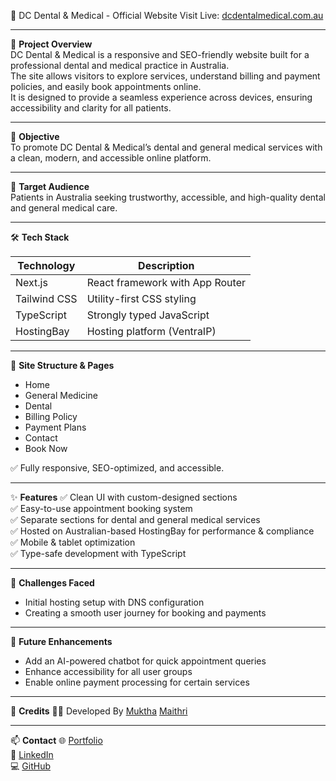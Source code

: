 🦷 DC Dental & Medical - Official Website 
Visit Live: [dcdentalmedical.com.au](https://www.dcdentalmedical.com.au)

---

📌 **Project Overview**  
DC Dental & Medical is a responsive and SEO-friendly website built for a professional dental and medical practice in Australia.  
The site allows visitors to explore services, understand billing and payment policies, and easily book appointments online.  
It is designed to provide a seamless experience across devices, ensuring accessibility and clarity for all patients.

---

🎯 **Objective**  
To promote DC Dental & Medical’s dental and general medical services with a clean, modern, and accessible online platform.

---

👥 **Target Audience**  
Patients in Australia seeking trustworthy, accessible, and high-quality dental and general medical care.

---

🛠 **Tech Stack**

| Technology     | Description                                  |
| -------------- | -------------------------------------------- |
| Next.js        | React framework with App Router              |
| Tailwind CSS   | Utility-first CSS styling                    |
| TypeScript     | Strongly typed JavaScript                    |
| HostingBay     | Hosting platform (VentraIP)                  |

---

📂 **Site Structure & Pages**
- Home  
- General Medicine  
- Dental  
- Billing Policy  
- Payment Plans  
- Contact  
- Book Now  

✅ Fully responsive, SEO-optimized, and accessible.

---

✨ **Features**
✅ Clean UI with custom-designed sections  
✅ Easy-to-use appointment booking system  
✅ Separate sections for dental and general medical services  
✅ Hosted on Australian-based HostingBay for performance & compliance  
✅ Mobile & tablet optimization  
✅ Type-safe development with TypeScript

---

🚧 **Challenges Faced**
- Initial hosting setup with DNS configuration  
- Creating a smooth user journey for booking and payments

---

🚀 **Future Enhancements**
- Add an AI-powered chatbot for quick appointment queries  
- Enhance accessibility for all user groups  
- Enable online payment processing for certain services

---

🤝 **Credits**
👩‍💻 Developed By 
[Muktha](https://github.com/Smuktha)
[Maithri](https://www.linkedin.com/in/maithri-suvarna-1532b0283/)  


---

📫 **Contact**
🌐 [Portfolio](https://portfolio-mukthas-projects-7e55e4c8.vercel.app/)  
🔗 [LinkedIn](https://www.linkedin.com/in/muktha-suvarna12/)  
💻 [GitHub](https://github.com/Smuktha)  
